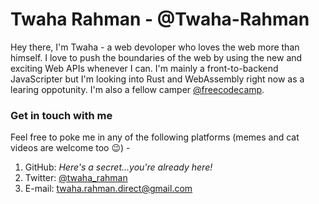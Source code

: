# Twaha Rahman - @Twaha-Rahman

Hey there, I'm Twaha - a web devoloper who loves the web more than himself. I love to push the boundaries of the web by using the new and exciting Web APIs whenever I can. I'm mainly a front-to-backend JavaScripter but I'm looking into Rust and WebAssembly right now as a learing oppotunity. I'm also a fellow camper [@freecodecamp](https://github.com/freeCodeCamp).

### Get in touch with me

Feel free to poke me in any of the following platforms (memes and cat videos are welcome too 😉) -

1. GitHub: *Here's a secret...you're already here!*
2. Twitter: [@twaha_rahman](https://twitter.com/twaha_rahman)
3. E-mail: twaha.rahman.direct@gmail.com

<!--
**Twaha-Rahman/Twaha-Rahman** is a ✨ _special_ ✨ repository because its `README.md` (this file) appears on your GitHub profile.

Here are some ideas to get you started:

- 🔭 I’m currently working on ...
- 🌱 I’m currently learning ...
- 👯 I’m looking to collaborate on ...
- 🤔 I’m looking for help with ...
- 💬 Ask me about ...
- 📫 How to reach me: ...
- 😄 Pronouns: ...
- ⚡ Fun fact: ...
-->
